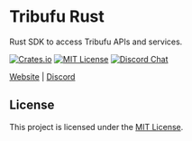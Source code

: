 # Tribufu Rust

Rust SDK to access Tribufu APIs and services.

[![Crates.io][crates-badge]][crates-url]
[![MIT License][mit-badge]][mit-url]
[![Discord Chat][discord-badge]][discord-url]

[crates-badge]: https://img.shields.io/crates/v/tribufu.svg
[crates-url]: https://crates.io/crates/tribufu
[mit-badge]: https://img.shields.io/badge/license-MIT-blue.svg
[mit-url]: https://github.com/Tribufu/TribufuRust/blob/main/LICENSE.txt
[discord-badge]: https://img.shields.io/discord/276504514616623104.svg?logo=discord&style=flat-square
[discord-url]: https://www.tribufu.com/discord

[Website](https://www.tribufu.com) |
[Discord](https://www.tribufu.com/discord)

## License

This project is licensed under the [MIT License].

[MIT License]: https://github.com/Tribufu/TribufuRust/blob/main/LICENSE.txt
